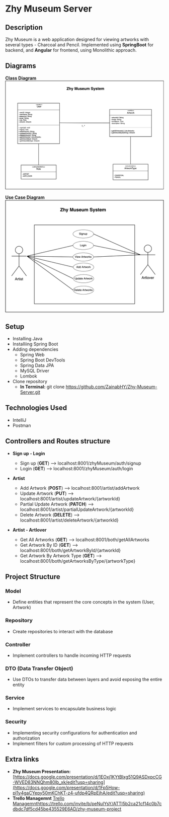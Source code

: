 # Zhy Museum Server

## Description
Zhy Museum is a web application designed for viewing artworks with several types - Charcoal and Pencil. 
Implemented using **SpringBoot** for backend, and **Angular** for frontend, using Monolithic approach.


## Diagrams
**Class Diagram**
![Class Diagram*](https://github.com/ZainabHY/Zhy-Museum-Server/blob/main/Museum-%20class%20UML.png) 

**Use Case Diagram**
![Use Case Diagram](https://github.com/ZainabHY/Zhy-Museum-Server/blob/main/Museum%20-%20Use%20Case.png) 


## Setup
* Installing Java
* Installiing Spring Boot
* Adding dependencies
   * Spring Web
   * Spring Boot DevTools
   * Spring Data JPA
   * MySQL Driver
   * Lombok
* Clone repository
   * **In Terminal:**
     git clone https://github.com/ZainabHY/Zhy-Museum-Server.git

## Technologies Used
   * IntelliJ
   * Postman

## Controllers and Routes structure
   * **Sign up - Login** 
     * Sign up (**GET**) --> localhost:8001/zhyMuseum/auth/signup
     * Login (**GET**) --> localhost:8001/zhyMuseum/auth/login
    
   * **Artist**
     * Add Artwork (**POST**) --> localhost:8001/artist/addArtwork
     * Update Artwork (**PUT**) --> localhost:8001/artist/updateArtwork/{artworkId}
     * Partial Update Artwork (**PATCH**) --> localhost:8001/artist/partialUpdateArtwork/{artworkId}
     * Delete Artwork (**DELETE**) --> localhost:8001/artist/deleteArtwork/{artworkId}

   * **Artist - Artlover**
     * Get All Artworks (**GET**) --> localhost:8001/both/getAllArtworks
     * Get Artwork By ID (**GET**) --> localhost:8001/both/getArtworkById/{artworkId}
     * Get Artwork By Artwork Type (**GET**) --> localhost:8001/both/getArtworksByType/{artworkType}

## Project Structure
### Model
* Define entities that represent the core concepts in the system (User, Artwork)

### Repository
* Create repositories to interact with the database

### Controller
* Implement controllers to handle incoming HTTP requests

### DTO (Data Transfer Object)
* Use DTOs to transfer data between layers and avoid exposing the entire entity

### Service
* Implement services to encapsulate business logic

### Security
* Implementing security configurations for authentication and authorization
* Implement filters for custom processing of HTTP requests


## Extra links
  * **Zhy Museum Presentation:**
   [https://docs.google.com/presentation/d/1EOxj1KYtBlxg51Q9ASDxpcCG-WVED83NNQhm80lb_xk/edit?usp=sharing](https://docs.google.com/presentation/d/1Fp5How-pl1y4gaCYepy50mKChKT-z4-ufdp4QRpEjhA/edit?usp=sharing)
   * **Trello Managemnt**
   [Trello Managemnt](https://trello.com/invite/b/peNuIYsY/ATTI5b2ca21cf14c0b7cdbdc7df5cd45be435529E6AD/zhy-museum-project)https://trello.com/invite/b/peNuIYsY/ATTI5b2ca21cf14c0b7cdbdc7df5cd45be435529E6AD/zhy-museum-project
